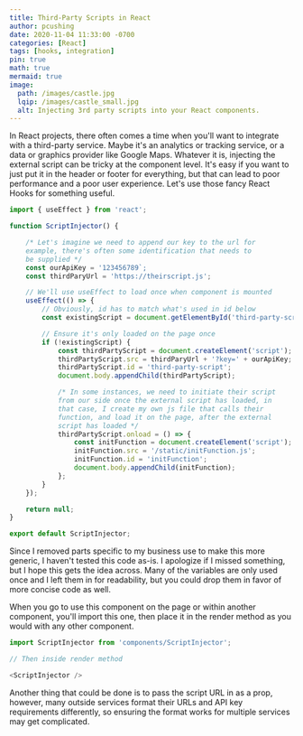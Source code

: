 ```yaml
---
title: Third-Party Scripts in React
author: pcushing
date: 2020-11-04 11:33:00 -0700
categories: [React]
tags: [hooks, integration]
pin: true
math: true
mermaid: true
image:
  path: /images/castle.jpg
  lqip: /images/castle_small.jpg
  alt: Injecting 3rd party scripts into your React components.
---
```


In React projects, there often comes a time when you'll want to integrate with a third-party service. Maybe it's an analytics or tracking service, or a data or graphics provider like Google Maps. Whatever it is, injecting the external script can be tricky at the component level. It's easy if you want to just put it in the header or footer for everything, but that can lead to poor performance and a poor user experience. Let's use those fancy React Hooks for something useful.

```javascript
import { useEffect } from 'react';

function ScriptInjector() {

    /* Let's imagine we need to append our key to the url for 
    example, there's often some identification that needs to 
    be supplied */
    const ourApiKey = '123456789`;
    const thirdParyUrl = 'https://theirscript.js';

    // We'll use useEffect to load once when component is mounted
    useEffect(() => {
        // Obviously, id has to match what's used in id below
        const existingScript = document.getElementById('third-party-script');

        // Ensure it's only loaded on the page once
        if (!existingScript) {
            const thirdPartyScript = document.createElement('script');
            thirdPartyScript.src = thirdParyUrl + '?key=' + ourApiKey;
            thirdPartyScript.id = 'third-party-script';
            document.body.appendChild(thirdPartyScript);

            /* In some instances, we need to initiate their script 
            from our side once the external script has loaded, in 
            that case, I create my own js file that calls their 
            function, and load it on the page, after the external 
            script has loaded */
            thirdPartyScript.onload = () => {
                const initFunction = document.createElement('script');
                initFunction.src = '/static/initFunction.js';
                initFunction.id = 'initFunction';
                document.body.appendChild(initFunction);
            };
        }
    });

    return null;
}

export default ScriptInjector;
```

Since I removed parts specific to my business use to make this more generic, I haven't tested this code as-is. I apologize if I missed something, but I hope this gets the idea across. Many of the variables are only used once and I left them in for readability, but you could drop them in favor of more concise code as well.

When you go to use this component on the page or within another component, you'll import this one, then place it in the render method as you would with any other component.

```javascript
import ScriptInjector from 'components/ScriptInjector';

// Then inside render method

<ScriptInjector />

```

Another thing that could be done is to pass the script URL in as a prop, however, many outside services format their URLs and API key requirements differently, so ensuring the format works for multiple services may get complicated.

